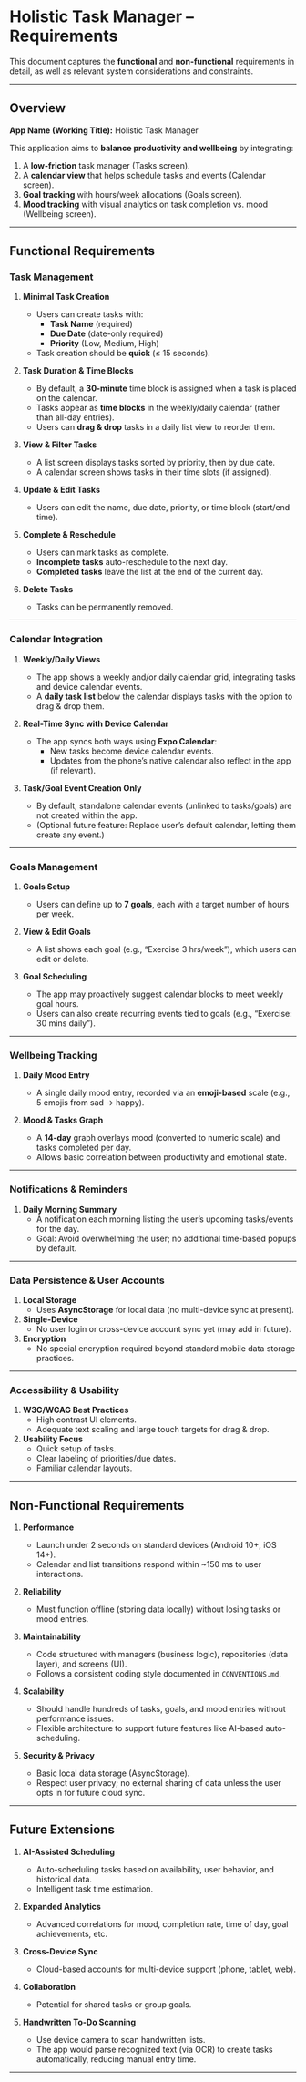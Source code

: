 # Holistic Task Manager – Requirements

This document captures the **functional** and **non-functional** requirements in detail, as well as relevant system considerations and constraints.

---

## Overview

**App Name (Working Title):** Holistic Task Manager

This application aims to **balance productivity and wellbeing** by integrating:
1. A **low-friction** task manager (Tasks screen).
2. A **calendar view** that helps schedule tasks and events (Calendar screen).
3. **Goal tracking** with hours/week allocations (Goals screen).
4. **Mood tracking** with visual analytics on task completion vs. mood (Wellbeing screen).

---

## Functional Requirements

### Task Management

1. **Minimal Task Creation**
   - Users can create tasks with:
     - **Task Name** (required)
     - **Due Date** (date-only required)
     - **Priority** (Low, Medium, High)
   - Task creation should be **quick** (≤ 15 seconds).

2. **Task Duration & Time Blocks**
   - By default, a **30-minute** time block is assigned when a task is placed on the calendar.
   - Tasks appear as **time blocks** in the weekly/daily calendar (rather than all-day entries).
   - Users can **drag & drop** tasks in a daily list view to reorder them.

3. **View & Filter Tasks**
   - A list screen displays tasks sorted by priority, then by due date.
   - A calendar screen shows tasks in their time slots (if assigned).

4. **Update & Edit Tasks**
   - Users can edit the name, due date, priority, or time block (start/end time).

5. **Complete & Reschedule**
   - Users can mark tasks as complete.
   - **Incomplete tasks** auto-reschedule to the next day.
   - **Completed tasks** leave the list at the end of the current day.

6. **Delete Tasks**
   - Tasks can be permanently removed.

---

### Calendar Integration

1. **Weekly/Daily Views**
   - The app shows a weekly and/or daily calendar grid, integrating tasks and device calendar events.
   - A **daily task list** below the calendar displays tasks with the option to drag & drop them.

2. **Real-Time Sync with Device Calendar**
   - The app syncs both ways using **Expo Calendar**:
     - New tasks become device calendar events.
     - Updates from the phone’s native calendar also reflect in the app (if relevant).

3. **Task/Goal Event Creation Only**
   - By default, standalone calendar events (unlinked to tasks/goals) are not created within the app. 
   - (Optional future feature: Replace user’s default calendar, letting them create any event.)

---

### Goals Management

1. **Goals Setup**
   - Users can define up to **7 goals**, each with a target number of hours per week.
   
2. **View & Edit Goals**
   - A list shows each goal (e.g., “Exercise 3 hrs/week”), which users can edit or delete.

3. **Goal Scheduling**
   - The app may proactively suggest calendar blocks to meet weekly goal hours.
   - Users can also create recurring events tied to goals (e.g., “Exercise: 30 mins daily”).

---

### Wellbeing Tracking

1. **Daily Mood Entry**
   - A single daily mood entry, recorded via an **emoji-based** scale (e.g., 5 emojis from sad → happy).

2. **Mood & Tasks Graph**
   - A **14-day** graph overlays mood (converted to numeric scale) and tasks completed per day.
   - Allows basic correlation between productivity and emotional state.

---

### Notifications & Reminders

1. **Daily Morning Summary**
   - A notification each morning listing the user’s upcoming tasks/events for the day.
   - Goal: Avoid overwhelming the user; no additional time-based popups by default.

---

### Data Persistence & User Accounts

1. **Local Storage**
   - Uses **AsyncStorage** for local data (no multi-device sync at present).
2. **Single-Device**
   - No user login or cross-device account sync yet (may add in future).
3. **Encryption**
   - No special encryption required beyond standard mobile data storage practices.

---

### Accessibility & Usability

1. **W3C/WCAG Best Practices**
   - High contrast UI elements.
   - Adequate text scaling and large touch targets for drag & drop.
2. **Usability Focus**
   - Quick setup of tasks.
   - Clear labeling of priorities/due dates.
   - Familiar calendar layouts.

---

## Non-Functional Requirements

1. **Performance**
   - Launch under 2 seconds on standard devices (Android 10+, iOS 14+).
   - Calendar and list transitions respond within ~150 ms to user interactions.

2. **Reliability**
   - Must function offline (storing data locally) without losing tasks or mood entries.

3. **Maintainability**
   - Code structured with managers (business logic), repositories (data layer), and screens (UI).
   - Follows a consistent coding style documented in `CONVENTIONS.md`.

4. **Scalability**
   - Should handle hundreds of tasks, goals, and mood entries without performance issues.
   - Flexible architecture to support future features like AI-based auto-scheduling.

5. **Security & Privacy**
   - Basic local data storage (AsyncStorage). 
   - Respect user privacy; no external sharing of data unless the user opts in for future cloud sync.

---

## Future Extensions

1. **AI-Assisted Scheduling**
   - Auto-scheduling tasks based on availability, user behavior, and historical data.
   - Intelligent task time estimation.

2. **Expanded Analytics**
   - Advanced correlations for mood, completion rate, time of day, goal achievements, etc.

3. **Cross-Device Sync**
   - Cloud-based accounts for multi-device support (phone, tablet, web).

4. **Collaboration**
   - Potential for shared tasks or group goals.

5. **Handwritten To-Do Scanning**
   - Use device camera to scan handwritten lists.
   - The app would parse recognized text (via OCR) to create tasks automatically, reducing manual entry time.
   
---



